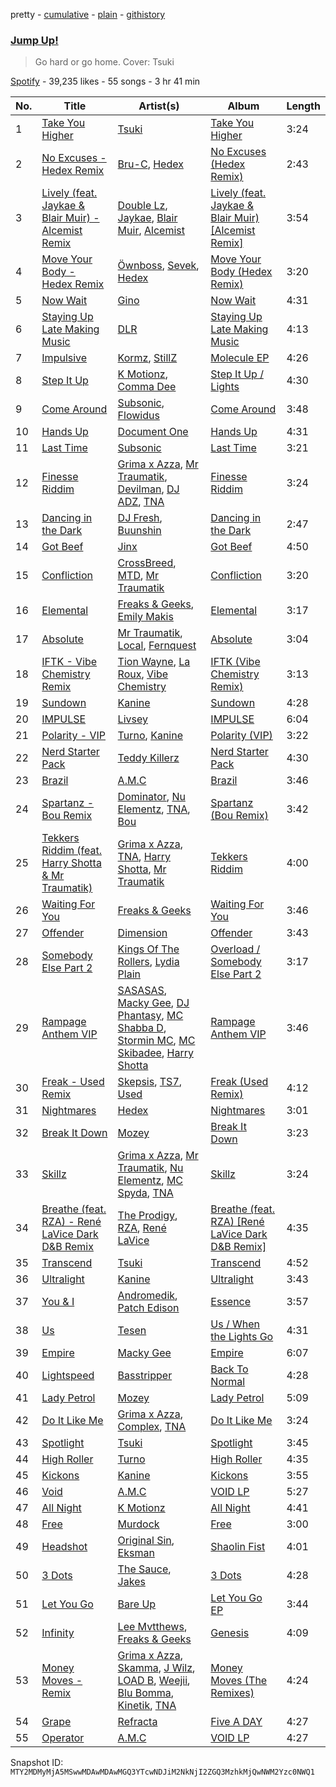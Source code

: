 pretty - [cumulative](/playlists/cumulative/37i9dQZF1DX4to60X6goeK.md) - [plain](/playlists/plain/37i9dQZF1DX4to60X6goeK) - [githistory](https://github.githistory.xyz/mackorone/spotify-playlist-archive/blob/main/playlists/plain/37i9dQZF1DX4to60X6goeK)

### [Jump Up!](https://open.spotify.com/playlist/37i9dQZF1DX4to60X6goeK)

> Go hard or go home\. Cover: Tsuki

[Spotify](https://open.spotify.com/user/spotify) - 39,235 likes - 55 songs - 3 hr 41 min

| No. | Title | Artist(s) | Album | Length |
|---|---|---|---|---|
| 1 | [Take You Higher](https://open.spotify.com/track/2T3fASr8VAc8sCs9A31VUz) | [Tsuki](https://open.spotify.com/artist/2yJbiseBZFvrCK5GueLnk7) | [Take You Higher](https://open.spotify.com/album/50rZcGSInCDVzBai5jQuo7) | 3:24 |
| 2 | [No Excuses \- Hedex Remix](https://open.spotify.com/track/0asLTNDnmEXN6h8VMZmY21) | [Bru\-C](https://open.spotify.com/artist/7GDrXlpRrdG29o4n0pNR5D), [Hedex](https://open.spotify.com/artist/22I9QWygJ2IfxR855VsA3t) | [No Excuses \(Hedex Remix\)](https://open.spotify.com/album/1wzs9WivkaUqEQEAqLuNZ4) | 2:43 |
| 3 | [Lively \(feat\. Jaykae & Blair Muir\) \- Alcemist Remix](https://open.spotify.com/track/3bDmXTnza1kblLGQrN5jvX) | [Double Lz](https://open.spotify.com/artist/4Al9wqYpl2Yi1XfUrDrZmS), [Jaykae](https://open.spotify.com/artist/1sLYZv95ZXwVfyGHan5w45), [Blair Muir](https://open.spotify.com/artist/4ui3aaOc80IntYGOHqpVQT), [Alcemist](https://open.spotify.com/artist/6WzWO3A5YAYxLVD224S9P0) | [Lively \(feat\. Jaykae & Blair Muir\) \[Alcemist Remix\]](https://open.spotify.com/album/6dn1fXm9vecpP4wc0Qmawi) | 3:54 |
| 4 | [Move Your Body \- Hedex Remix](https://open.spotify.com/track/6FgthnS6GYgLuELf7uRdDz) | [Öwnboss](https://open.spotify.com/artist/37czgDRfGMvgRiUKHvnnhj), [Sevek](https://open.spotify.com/artist/0aOIluXr131XqrXFwFCFGT), [Hedex](https://open.spotify.com/artist/22I9QWygJ2IfxR855VsA3t) | [Move Your Body \(Hedex Remix\)](https://open.spotify.com/album/09nJrAnPgQU8dLEBj1o1lo) | 3:20 |
| 5 | [Now Wait](https://open.spotify.com/track/6lIl5VaoIh9NnG73KJtiAm) | [Gino](https://open.spotify.com/artist/6xYGLouunUz3QAYt2aJF2E) | [Now Wait](https://open.spotify.com/album/29zLqmECn4j5RLalG5Mu1g) | 4:31 |
| 6 | [Staying Up Late Making Music](https://open.spotify.com/track/1vtnJhymEYOqmJ3zYHOUnd) | [DLR](https://open.spotify.com/artist/6kgD8l1FG4hgYgW9kk0dvs) | [Staying Up Late Making Music](https://open.spotify.com/album/0347DLprmjLf5c0czi24Ja) | 4:13 |
| 7 | [Impulsive](https://open.spotify.com/track/2Nad5qEns5mquszOfuBVgn) | [Kormz](https://open.spotify.com/artist/0UK0iefjYjY0ggoqK1Ifos), [StillZ](https://open.spotify.com/artist/6Zw8mgfAFYRQdzjPDNLdf9) | [Molecule EP](https://open.spotify.com/album/6mfopSAnzxRc4vlcZd48qi) | 4:26 |
| 8 | [Step It Up](https://open.spotify.com/track/608TATD49stSCcojEMTwmX) | [K Motionz](https://open.spotify.com/artist/6QYdXToMo4XHnG1AnEVZYJ), [Comma Dee](https://open.spotify.com/artist/2K2k6w3rhyifPmKC4U86VY) | [Step It Up / Lights](https://open.spotify.com/album/7cEDZxW0kaIjj5hUi8xkkj) | 4:30 |
| 9 | [Come Around](https://open.spotify.com/track/2EK2hR0X1XYrPnfLCgCIXl) | [Subsonic](https://open.spotify.com/artist/4D6frglSGSAHoK7W5rp92j), [Flowidus](https://open.spotify.com/artist/410Yzyq0DmhJImIxqy5wOC) | [Come Around](https://open.spotify.com/album/2B81YZsWzPSLdgzSR3gF8O) | 3:48 |
| 10 | [Hands Up](https://open.spotify.com/track/3xHyg6aNGOQawpeKeI1rFK) | [Document One](https://open.spotify.com/artist/70E0CLEf2H8hCo06gHJ7tu) | [Hands Up](https://open.spotify.com/album/0KDRj5G1bqmjNieEHtzWBy) | 4:31 |
| 11 | [Last Time](https://open.spotify.com/track/2L1aZnDDgVANTgIKGCI5co) | [Subsonic](https://open.spotify.com/artist/4D6frglSGSAHoK7W5rp92j) | [Last Time](https://open.spotify.com/album/7KJtttL16IVKiP32hy8z3D) | 3:21 |
| 12 | [Finesse Riddim](https://open.spotify.com/track/13Mgkz3Rk8t1XsMZ6JyIrG) | [Grima x Azza](https://open.spotify.com/artist/0B7mOOI1XegN3bz45dbD0R), [Mr Traumatik](https://open.spotify.com/artist/2ZKsAq380W6XWsyWyuKv3Z), [Devilman](https://open.spotify.com/artist/73nEd2GvjMYNSsFnxKSDAK), [DJ ADZ](https://open.spotify.com/artist/0yWeK60Enkx19d6ONJibla), [TNA](https://open.spotify.com/artist/5u6RylAtRAAxfm6Ahm2545) | [Finesse Riddim](https://open.spotify.com/album/5tQmcRslhxZE5hAMZbKUT9) | 3:24 |
| 13 | [Dancing in the Dark](https://open.spotify.com/track/3DZExPtWIJE8LPMCLpHGxK) | [DJ Fresh](https://open.spotify.com/artist/6r20qOqY7qDWI0PPTxVMlC), [Buunshin](https://open.spotify.com/artist/5ucX3eT8wlEQGRVwUyeqBj) | [Dancing in the Dark](https://open.spotify.com/album/35bk4rPp9c8t7wEmXgrBFU) | 2:47 |
| 14 | [Got Beef](https://open.spotify.com/track/7ic3l3gvHqbp6a37kulofU) | [Jinx](https://open.spotify.com/artist/0hxLX6nWxNoBi2parGYEUc) | [Got Beef](https://open.spotify.com/album/7LhiHUOBStZOmtOl69yBHv) | 4:50 |
| 15 | [Confliction](https://open.spotify.com/track/1ExW4pjV1zROf5QveEk64S) | [CrossBreed](https://open.spotify.com/artist/3ifKKKcUBOYQ64Un0bpjQL), [MTD](https://open.spotify.com/artist/0DSkqLja3BBRvuoK0WcBDo), [Mr Traumatik](https://open.spotify.com/artist/2ZKsAq380W6XWsyWyuKv3Z) | [Confliction](https://open.spotify.com/album/1WS53YDSSfOFyJPUQ1SR1E) | 3:20 |
| 16 | [Elemental](https://open.spotify.com/track/2yx33cf8wV4gCCVip2vKMo) | [Freaks & Geeks](https://open.spotify.com/artist/6Qcn4TflUyLRoA6w44IQSU), [Emily Makis](https://open.spotify.com/artist/51ferxocEKt0vjxzUsqyFX) | [Elemental](https://open.spotify.com/album/44J6yWMGZ8gdPTF9VniGkb) | 3:17 |
| 17 | [Absolute](https://open.spotify.com/track/6eCNeilo1YaFuxSWHQYBg9) | [Mr Traumatik](https://open.spotify.com/artist/2ZKsAq380W6XWsyWyuKv3Z), [Local](https://open.spotify.com/artist/5pNualCkz8Fih2WjCYwEZ2), [Fernquest](https://open.spotify.com/artist/7vUiDGA4jzsPS8RSTaiFrL) | [Absolute](https://open.spotify.com/album/43KV6XPxBs3Th6EvhTXyJ9) | 3:04 |
| 18 | [IFTK \- Vibe Chemistry Remix](https://open.spotify.com/track/7lXkhek4aKD6v01Rq8fotO) | [Tion Wayne](https://open.spotify.com/artist/7b79bQFziJFedJb75k6hFt), [La Roux](https://open.spotify.com/artist/3K2zB87GZv1krx031en5VA), [Vibe Chemistry](https://open.spotify.com/artist/1L5GuSYb4gktP74dqFkJpi) | [IFTK \(Vibe Chemistry Remix\)](https://open.spotify.com/album/62F2vp2ZSP3o2hbv75MzjQ) | 3:13 |
| 19 | [Sundown](https://open.spotify.com/track/6sdvLVBHnuNjne2DS2IrJ9) | [Kanine](https://open.spotify.com/artist/1KiNUGL3r0GgyLwqYCY1yV) | [Sundown](https://open.spotify.com/album/5XRi4gmPsCAb6rF6HwfSUf) | 4:28 |
| 20 | [IMPULSE](https://open.spotify.com/track/1IHvLqS4SGHGoYpSZ4HX1K) | [Livsey](https://open.spotify.com/artist/3NTztqzlD6wmkIMRwvurdL) | [IMPULSE](https://open.spotify.com/album/1wjLLEUjAhTH7kQShxCazW) | 6:04 |
| 21 | [Polarity \- VIP](https://open.spotify.com/track/0rNuA5fTJDDvQ4oa421WM9) | [Turno](https://open.spotify.com/artist/1TVDml0EOLsjUxBCFzqWes), [Kanine](https://open.spotify.com/artist/1KiNUGL3r0GgyLwqYCY1yV) | [Polarity \(VIP\)](https://open.spotify.com/album/7l3Vsu0LVvrOdpUdCv1ucN) | 3:22 |
| 22 | [Nerd Starter Pack](https://open.spotify.com/track/3gMnzlM0E8z3RWFgRKGdhd) | [Teddy Killerz](https://open.spotify.com/artist/4xaF2VIGwhWyEMbM6GuLdm) | [Nerd Starter Pack](https://open.spotify.com/album/1SidTD8IwbHh6UqVPYNbyv) | 4:30 |
| 23 | [Brazil](https://open.spotify.com/track/3jrToiaGyx4o553AfgoofP) | [A.M.C](https://open.spotify.com/artist/5DygptUY6coQHpmgFfISzQ) | [Brazil](https://open.spotify.com/album/3FYytbD70Bedz0Nwmsuqqq) | 3:46 |
| 24 | [Spartanz \- Bou Remix](https://open.spotify.com/track/3C7cOylp1OQNr6Bud2TKlC) | [Dominator](https://open.spotify.com/artist/4ma9HJkRMW53TV4aRQy6Mn), [Nu Elementz](https://open.spotify.com/artist/1byzCRSdDJzbi0RnRB4xgP), [TNA](https://open.spotify.com/artist/5u6RylAtRAAxfm6Ahm2545), [Bou](https://open.spotify.com/artist/35dxfY1wywqVRUEaVuMm13) | [Spartanz \(Bou Remix\)](https://open.spotify.com/album/4vQ8iFRMG9tg6IZyeZvaiI) | 3:42 |
| 25 | [Tekkers Riddim \(feat\. Harry Shotta & Mr Traumatik\)](https://open.spotify.com/track/0qmQbxSIt10XDEw90Bqvhx) | [Grima x Azza](https://open.spotify.com/artist/0B7mOOI1XegN3bz45dbD0R), [TNA](https://open.spotify.com/artist/5u6RylAtRAAxfm6Ahm2545), [Harry Shotta](https://open.spotify.com/artist/1KDOjuXZPd8XA3YBakakMb), [Mr Traumatik](https://open.spotify.com/artist/2ZKsAq380W6XWsyWyuKv3Z) | [Tekkers Riddim](https://open.spotify.com/album/3BtA05Srx1Fz46MVvcHI1X) | 4:00 |
| 26 | [Waiting For You](https://open.spotify.com/track/5KATLe2Fizt1tV0qdw3mwh) | [Freaks & Geeks](https://open.spotify.com/artist/6Qcn4TflUyLRoA6w44IQSU) | [Waiting For You](https://open.spotify.com/album/4eeqWekeDRL40SWdsxQUte) | 3:46 |
| 27 | [Offender](https://open.spotify.com/track/39dkTH7uL26INRkJYxmPmz) | [Dimension](https://open.spotify.com/artist/1QMgre3BHX161ZHtWMUu6S) | [Offender](https://open.spotify.com/album/0HGC8S4h6lsfrPw2lWWbZh) | 3:43 |
| 28 | [Somebody Else Part 2](https://open.spotify.com/track/0D8LbRJfY6AtnmBsNAxW9R) | [Kings Of The Rollers](https://open.spotify.com/artist/3OHnTiMsWYjSyj52aKmrBP), [Lydia Plain](https://open.spotify.com/artist/2GqsdDatnAThpQYfuW0yYs) | [Overload / Somebody Else Part 2](https://open.spotify.com/album/6Preo4wcIUwWO8Pu6Mu6IL) | 3:17 |
| 29 | [Rampage Anthem VIP](https://open.spotify.com/track/0m9BpxJvsHlPTyQta201uF) | [SASASAS](https://open.spotify.com/artist/7CKAyjXz7Z7se4oGh07mGe), [Macky Gee](https://open.spotify.com/artist/5EDztvTkyoKtK0ZdEdhOFx), [DJ Phantasy](https://open.spotify.com/artist/4yavtFwoJqzLN6uZvbU1Ai), [MC Shabba D](https://open.spotify.com/artist/3mNLI3NXEFH2CoYFDRN2vr), [Stormin MC](https://open.spotify.com/artist/0qaij0H7kB9o3YtANjvkiM), [MC Skibadee](https://open.spotify.com/artist/22VzVYdRYWrUqjbUD28huU), [Harry Shotta](https://open.spotify.com/artist/1KDOjuXZPd8XA3YBakakMb) | [Rampage Anthem VIP](https://open.spotify.com/album/69szID4oSWL2iSddE56ryG) | 3:46 |
| 30 | [Freak \- Used Remix](https://open.spotify.com/track/1fbHuU5L4ztC5JRwd2JIbV) | [Skepsis](https://open.spotify.com/artist/6DnQYUjtYusK9QJts9HqSC), [TS7](https://open.spotify.com/artist/4EV6hgVc6KD0SFOIJJLFki), [Used](https://open.spotify.com/artist/4sewbfr40so8t6Zfh9tmoK) | [Freak \(Used Remix\)](https://open.spotify.com/album/1MCWIGoES5nxFBS2inrKRn) | 4:12 |
| 31 | [Nightmares](https://open.spotify.com/track/6mzDDGA0c1eNIFRqMt6kB1) | [Hedex](https://open.spotify.com/artist/22I9QWygJ2IfxR855VsA3t) | [Nightmares](https://open.spotify.com/album/2lQ23jZfDgcb2s4v47W1NK) | 3:01 |
| 32 | [Break It Down](https://open.spotify.com/track/5pg0g6o6ePcRHiQOxgzDMd) | [Mozey](https://open.spotify.com/artist/1h8wkWuZQKyDiwbLogtoL0) | [Break It Down](https://open.spotify.com/album/3Wexk9iIasCfB4h57xcFzw) | 3:23 |
| 33 | [Skillz](https://open.spotify.com/track/03F1wRaMhskWtit3JAaxUg) | [Grima x Azza](https://open.spotify.com/artist/0B7mOOI1XegN3bz45dbD0R), [Mr Traumatik](https://open.spotify.com/artist/2ZKsAq380W6XWsyWyuKv3Z), [Nu Elementz](https://open.spotify.com/artist/1byzCRSdDJzbi0RnRB4xgP), [MC Spyda](https://open.spotify.com/artist/2b4CwhkY6rAscPhxXVxDJl), [TNA](https://open.spotify.com/artist/5u6RylAtRAAxfm6Ahm2545) | [Skillz](https://open.spotify.com/album/1RpdC3AIXrHGQURbvUqswf) | 3:24 |
| 34 | [Breathe \(feat\. RZA\) \- René LaVice Dark D&B Remix](https://open.spotify.com/track/1acpIlnD71Anfcy2RXZkm3) | [The Prodigy](https://open.spotify.com/artist/4k1ELeJKT1ISyDv8JivPpB), [RZA](https://open.spotify.com/artist/4iCwCMnqsNZ6atvRiADgtn), [René LaVice](https://open.spotify.com/artist/0e5WyCWPCJT91whT3lFT4v) | [Breathe \(feat\. RZA\) \[René LaVice Dark D&B Remix\]](https://open.spotify.com/album/6dmrmMHEwhSDb593XSxc4M) | 4:35 |
| 35 | [Transcend](https://open.spotify.com/track/1kL6yPur8rCHOahU3KUWNb) | [Tsuki](https://open.spotify.com/artist/2yJbiseBZFvrCK5GueLnk7) | [Transcend](https://open.spotify.com/album/5EE5Ix18HkEAFFD5ZHJtxz) | 4:52 |
| 36 | [Ultralight](https://open.spotify.com/track/04LnHmJRweO8XIM0Uo5314) | [Kanine](https://open.spotify.com/artist/1KiNUGL3r0GgyLwqYCY1yV) | [Ultralight](https://open.spotify.com/album/4gXeehzyi205HkjcXKp9Oc) | 3:43 |
| 37 | [You & I](https://open.spotify.com/track/0laSPpzgD2rNatLXQwTyM2) | [Andromedik](https://open.spotify.com/artist/7miXLG9boDOGHJaEelSL7T), [Patch Edison](https://open.spotify.com/artist/0i592jj5zkb94alNCGfATI) | [Essence](https://open.spotify.com/album/3F4ar2rzrcFUzxRSSVoTD9) | 3:57 |
| 38 | [Us](https://open.spotify.com/track/0gsSAPhBj4l9BdvqjLWxrh) | [Tesen](https://open.spotify.com/artist/0Z1k9vyIR05I1clIoH1wKP) | [Us / When the Lights Go](https://open.spotify.com/album/0iyETQNlcqOPMrpsIqOTKE) | 4:31 |
| 39 | [Empire](https://open.spotify.com/track/4wVQ4W2jrhPNnsmlcO1u5g) | [Macky Gee](https://open.spotify.com/artist/5EDztvTkyoKtK0ZdEdhOFx) | [Empire](https://open.spotify.com/album/33h47MZRYtzLnHjLTIPIFn) | 6:07 |
| 40 | [Lightspeed](https://open.spotify.com/track/6uSlV69MsqwwLKcXy8GaXl) | [Basstripper](https://open.spotify.com/artist/1tSiIyp5dxfbEaS0nZGMEl) | [Back To Normal](https://open.spotify.com/album/0yfDa2WdnPtxcckL5IQIe9) | 4:28 |
| 41 | [Lady Petrol](https://open.spotify.com/track/0tpOXOSVJZl20YgoS5DOYa) | [Mozey](https://open.spotify.com/artist/1h8wkWuZQKyDiwbLogtoL0) | [Lady Petrol](https://open.spotify.com/album/24e3IAndixmqYlExyKTldi) | 5:09 |
| 42 | [Do It Like Me](https://open.spotify.com/track/0X0owov4FrtP6JpK1rMuTZ) | [Grima x Azza](https://open.spotify.com/artist/0B7mOOI1XegN3bz45dbD0R), [Complex](https://open.spotify.com/artist/2ibvDiUxAdyKlz0YrXFyZH), [TNA](https://open.spotify.com/artist/5u6RylAtRAAxfm6Ahm2545) | [Do It Like Me](https://open.spotify.com/album/2IwrVf12tHGZCK0k5ORLbR) | 3:24 |
| 43 | [Spotlight](https://open.spotify.com/track/1tZJyJ6kx1ALJSM4EYDe45) | [Tsuki](https://open.spotify.com/artist/2yJbiseBZFvrCK5GueLnk7) | [Spotlight](https://open.spotify.com/album/3Ypt6xmMLao0waxTaj1zpa) | 3:45 |
| 44 | [High Roller](https://open.spotify.com/track/7DHBGIYp3wvsjtetJEpCHZ) | [Turno](https://open.spotify.com/artist/1TVDml0EOLsjUxBCFzqWes) | [High Roller](https://open.spotify.com/album/5UeNqJ34X9HjC2szyJZkwM) | 4:35 |
| 45 | [Kickons](https://open.spotify.com/track/2nLvgdviA51uIm9KnlcWv8) | [Kanine](https://open.spotify.com/artist/1KiNUGL3r0GgyLwqYCY1yV) | [Kickons](https://open.spotify.com/album/38XJnu6lO4uiRyGPnbpVW7) | 3:55 |
| 46 | [Void](https://open.spotify.com/track/5bRZR2TRxH4xoZAb9O126q) | [A.M.C](https://open.spotify.com/artist/5DygptUY6coQHpmgFfISzQ) | [VOID LP](https://open.spotify.com/album/3Yn9wGvgJowYJwKubPrEYv) | 5:27 |
| 47 | [All Night](https://open.spotify.com/track/6D0sSoC203d1T7ojLff5vs) | [K Motionz](https://open.spotify.com/artist/6QYdXToMo4XHnG1AnEVZYJ) | [All Night](https://open.spotify.com/album/69tWFPs75Z5mThgLAdQ3xt) | 4:41 |
| 48 | [Free](https://open.spotify.com/track/3UIVHHvzMmAYjH7VIiburn) | [Murdock](https://open.spotify.com/artist/501MfkAIop4dRLvOqjlMHl) | [Free](https://open.spotify.com/album/6GMcUsOe9eqEtlm1KAkFIR) | 3:00 |
| 49 | [Headshot](https://open.spotify.com/track/69rb5Dk1Ivg386QQhyzrUX) | [Original Sin](https://open.spotify.com/artist/3D71zH4KfjyILeWehJheDV), [Eksman](https://open.spotify.com/artist/2654RQ9MP4lxi0PLQY3ig7) | [Shaolin Fist](https://open.spotify.com/album/2qmrtp1vQ4AFI0rms52Bip) | 4:01 |
| 50 | [3 Dots](https://open.spotify.com/track/09iyiGsA1NJ8GCHiog5fyj) | [The Sauce](https://open.spotify.com/artist/3pd9T0v8w1tURzhv7BQWRG), [Jakes](https://open.spotify.com/artist/2tEg1Ert1kIHmm55ayDUy7) | [3 Dots](https://open.spotify.com/album/787GjxTZlFUiU6d0CzSPQt) | 4:28 |
| 51 | [Let You Go](https://open.spotify.com/track/2Qg7JVKS3s3XZN3E5td1C2) | [Bare Up](https://open.spotify.com/artist/731c0zg6gLrYvZf5PCSoBC) | [Let You Go EP](https://open.spotify.com/album/5hzj4p5miYpDAEARk3g78D) | 3:44 |
| 52 | [Infinity](https://open.spotify.com/track/1EY6HivuyFfBETSEyDAPys) | [Lee Mvtthews](https://open.spotify.com/artist/2rf0ufpy1NIUGmEHqq27GC), [Freaks & Geeks](https://open.spotify.com/artist/6Qcn4TflUyLRoA6w44IQSU) | [Genesis](https://open.spotify.com/album/2EMenP3Cn1Ely4hLp6bhHy) | 4:09 |
| 53 | [Money Moves \- Remix](https://open.spotify.com/track/2hTkKz0ylLXhaEwOdEJxrR) | [Grima x Azza](https://open.spotify.com/artist/0B7mOOI1XegN3bz45dbD0R), [Skamma](https://open.spotify.com/artist/4GmeRSlqrWn9Tg4pVq7XmU), [J Wilz](https://open.spotify.com/artist/16TZaFyJcaVRRfxznuLE2n), [LOAD B](https://open.spotify.com/artist/19N4NQloPOR4JgS0s11hbF), [Weejii](https://open.spotify.com/artist/3r7dVbYdh4DmFosGapMZaw), [Blu Bomma](https://open.spotify.com/artist/4goT9h8GZ7ZKiyw9MxyJDh), [Kinetik](https://open.spotify.com/artist/0LE12w6fWcmvb9eooXtpFl), [TNA](https://open.spotify.com/artist/5u6RylAtRAAxfm6Ahm2545) | [Money Moves \(The Remixes\)](https://open.spotify.com/album/6XyppXwfyf3t1MzIr6qxl9) | 4:24 |
| 54 | [Grape](https://open.spotify.com/track/7wobm0ZyzQHe7G3Q6rzLe3) | [Refracta](https://open.spotify.com/artist/1xlnNlzIKpl7Yc5Xto4Xxg) | [Five A DAY](https://open.spotify.com/album/4Eh4Uz2Aeu1hRi5GcUdYXB) | 4:27 |
| 55 | [Operator](https://open.spotify.com/track/252DtNX0Mg9a0ldYbxC1ru) | [A.M.C](https://open.spotify.com/artist/5DygptUY6coQHpmgFfISzQ) | [VOID LP](https://open.spotify.com/album/3Yn9wGvgJowYJwKubPrEYv) | 4:27 |

Snapshot ID: `MTY2MDMyMjA5MSwwMDAwMDAwMGQ3YTcwNDJiM2NkNjI2ZGQ3MzhkMjQwNWM2Yzc0NWQ1`
